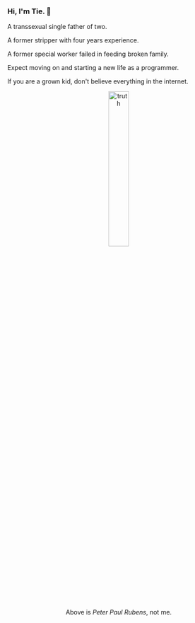 ### Hi, I'm Tie. 👋

A transsexual single father of two.

A former stripper with four years experience. 

A former special worker failed in feeding broken family.

Expect moving on and starting a new life as a programmer.

If you are a grown kid, don't believe everything in the internet.

<p align="center">
  <img src="https://www.thefamouspeople.com/profiles/images/peter-paul-rubens-2.jpg" height="30%" width="30%" alt="truth"/>
  <br>
  Above is <i>Peter Paul Rubens</i>, not me.
</p>

